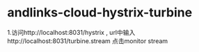 # andlinks-cloud-hystrix-turbine
1.访问http://localhost:8031/hystrix , url中输入http://localhost:8031/turbine.stream 点击monitor stream
